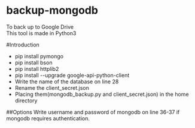 # backup-mongodb
To back up to Google Drive  
This tool is made in Python3 

#Introduction 
* pip install pymongo
* pip install bson
* pip install httplib2
* pip install --upgrade google-api-python-client 
* Write the name of the database on line 28
* Rename the client_secret.json
* Placing them(mongodb_backup.py and client_secret.json) in the home directory

##Options
Write username and password of mongodb on line 36-37 if mongodb requires authentication.
